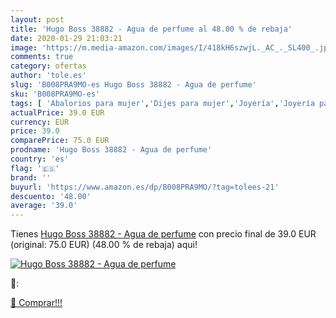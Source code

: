 ```yaml
---
layout: post
title: 'Hugo Boss 38882 - Agua de perfume al 48.00 % de rebaja'
date: 2020-01-29 21:03:21
image: 'https://m.media-amazon.com/images/I/418kH6szwjL._AC_._SL400_.jpg'
comments: true
category: ofertas
author: 'tole.es'
slug: 'B008PRA9MO-es Hugo Boss 38882 - Agua de perfume'
sku: 'B008PRA9MO-es'
tags: [ 'Abalorios para mujer','Dijes para mujer','Joyería','Joyería para mujer','agua','de','perfume', ]
actualPrice: 39.0 EUR
currency: EUR
price: 39.0
comparePrice: 75.0 EUR
prodname: 'Hugo Boss 38882 - Agua de perfume'
country: 'es'
flag: '🇪🇸'
brand: ''
buyurl: 'https://www.amazon.es/dp/B008PRA9MO/?tag=tolees-21'
descuento: '48.00'
average: '39.0'
---
```


Tienes [Hugo Boss 38882 - Agua de perfume](https://www.amazon.es/dp/B008PRA9MO/?tag=tolees-21) con precio final de  39.0 EUR (original: 75.0 EUR) (48.00 %  de rebaja) aqui!

[![Hugo Boss 38882 - Agua de perfume](https://m.media-amazon.com/images/I/418kH6szwjL._AC_._SL400_.jpg)](https://www.amazon.es/dp/B008PRA9MO/?tag=tolees-21)

🔎:


[🛒 Comprar!!!](https://www.amazon.es/dp/B008PRA9MO/?tag=tolees-21)
